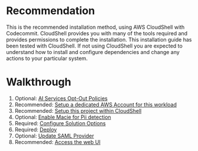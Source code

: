 <!--
Copyright Amazon.com, Inc. or its affiliates. All Rights Reserved.
SPDX-License-Identifier: MIT-0
-->

# Recommendation

This is the recommended installation method, using AWS CloudShell with Codecommit. CloudShell provides you with many of the tools required and provides permissions to complete the installation. This installation guide has been tested with CloudShell. If not using CloudShell you are expected to understand how to install and configure dependencies and change any actions to your particular system. 

# Walkthrough

1. Optional: [AI Services Opt-Out Policies](steps/ai-services-opt-out-policies.md)
2. Recommended: [Setup a dedicated AWS Account for this workload](steps/setup-an-aws-account.md)
3. Recommended: [Setup this project within CloudShell](steps/setup-this-project-within-cloudshell.md)
4. Optional: [Enable Macie for Pii detection](steps/macie.md)
5. Required: [Configure Solution Options](steps/options.md)
6. Required: [Deploy](steps/deploy.md)
7. Optional: [Update SAML Provider](steps/update-saml-provider.md)
8. Recommended: [Access the web UI](steps/access-web-ui.md)


